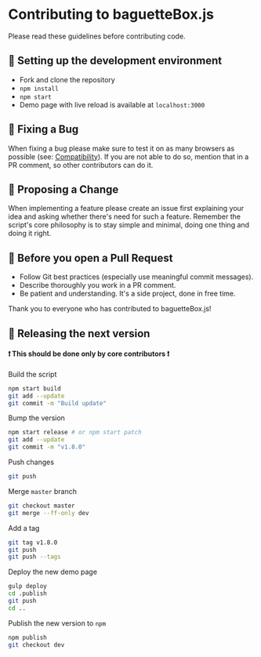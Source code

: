 # Contributing to baguetteBox.js

Please read these guidelines before contributing code.

## :nut_and_bolt: Setting up the development environment
- Fork and clone the repository
- `npm install`
- `npm start`
- Demo page with live reload is available at `localhost:3000`

## :bug: Fixing a Bug
When fixing a bug please make sure to test it on as many browsers as possible (see: [Compatibility](./README.md#compatibility)). If you are not able to do so, mention that in a PR comment, so other contributors can do it.

## :tada: Proposing a Change
When implementing a feature please create an issue first explaining your idea and asking whether there's need for such a feature.
Remember the script's core philosophy is to stay simple and minimal, doing one thing and doing it right.

## :pencil: Before you open a Pull Request
- Follow Git best practices (especially use meaningful commit messages).
- Describe thoroughly you work in a PR comment.
- Be patient and understanding. It's a side project, done in free time.

Thank you to everyone who has contributed to baguetteBox.js!

## :rocket: Releasing the next version

#### :heavy_exclamation_mark: This should be done only by core contributors :heavy_exclamation_mark:

Build the script
```sh
npm start build
git add --update
git commit -m "Build update"
```

Bump the version
```sh
npm start release # or npm start patch
git add --update
git commit -m "v1.8.0"
```

Push changes
```sh
git push
```

Merge `master` branch
```sh
git checkout master
git merge --ff-only dev
```

Add a tag
```sh
git tag v1.8.0
git push
git push --tags
```

Deploy the new demo page
```sh
gulp deploy
cd .publish
git push
cd ..
```

Publish the new version to `npm`
```sh
npm publish
git checkout dev
```
